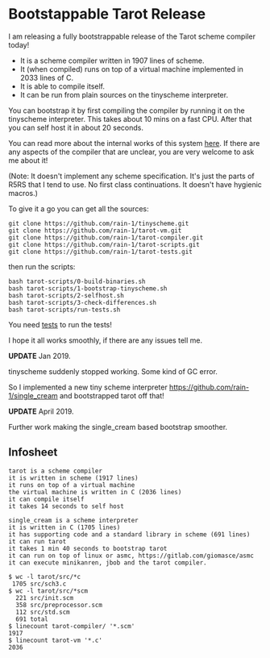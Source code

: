 # Bootstappable Tarot Release

I am releasing a fully bootstrappable release of the Tarot scheme compiler today!

* It is a scheme compiler written in 1907 lines of scheme. 
* It (when compiled) runs on top of a virtual machine implemented in 2033 lines of C.
* It is able to compile itself.
* It can be run from plain sources on the tinyscheme interpreter.

You can bootstrap it by first compiling the compiler by running it on the tinyscheme interpreter. This takes about 10 mins on a fast CPU. After that you can self host it in about 20 seconds.

You can read more about the internal works of this system [here](scheme). If there are any aspects of the compiler that are unclear, you are very welcome to ask me about it!

(Note: It doesn't implement any scheme specification. It's just the parts of R5RS that I tend to use. No first class continuations. It doesn't have hygienic macros.)

To give it a go you can get all the sources:

```
git clone https://github.com/rain-1/tinyscheme.git
git clone https://github.com/rain-1/tarot-vm.git
git clone https://github.com/rain-1/tarot-compiler.git
git clone https://github.com/rain-1/tarot-scripts.git
git clone https://github.com/rain-1/tarot-tests.git
```

then run the scripts:

```
bash tarot-scripts/0-build-binaries.sh
bash tarot-scripts/1-bootstrap-tinyscheme.sh
bash tarot-scripts/2-selfhost.sh
bash tarot-scripts/3-check-differences.sh
bash tarot-scripts/run-tests.sh
```

You need [tests](https://github.com/rain-1/tests) to run the tests!

I hope it all works smoothly, if there are any issues tell me.


**UPDATE** Jan 2019.

tinyscheme suddenly stopped working. Some kind of GC error.

So I implemented a new tiny scheme interpreter <https://github.com/rain-1/single_cream> and bootstrapped tarot off that!

**UPDATE** April 2019.

Further work making the single_cream based bootstrap smoother.

## Infosheet

```
tarot is a scheme compiler
it is written in scheme (1917 lines)
it runs on top of a virtual machine
the virtual machine is written in C (2036 lines)
it can compile itself
it takes 14 seconds to self host

single_cream is a scheme interpreter
it is written in C (1705 lines)
it has supporting code and a standard library in scheme (691 lines)
it can run tarot
it takes 1 min 40 seconds to bootstrap tarot
it can run on top of linux or asmc, https://gitlab.com/giomasce/asmc
it can execute minikanren, jbob and the tarot compiler.

$ wc -l tarot/src/*c
 1705 src/sch3.c
$ wc -l tarot/src/*scm
  221 src/init.scm
  358 src/preprocessor.scm
  112 src/std.scm
  691 total
$ linecount tarot-compiler/ '*.scm'
1917
$ linecount tarot-vm '*.c'
2036
```
